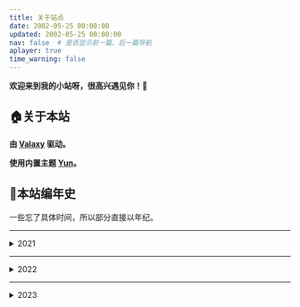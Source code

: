 ```yaml
---
title: 关于站点
date: 2002-05-25 00:00:00
updated: 2002-05-25 00:00:00
nav: false  # 是否显示前一篇、后一篇导航
aplayer: true
time_warning: false
---
```


<meting-js
    id="2044858935"
    server="netease"
    type="song"
    theme="#66CCFF"
    lrc-type="0">
</meting-js>

**欢迎来到我的小站呀，很高兴遇见你！🤝**

## 🏠关于本站

**由 [**Valaxy**](https://valaxy.site/) 驱动。**

**使用内置主题 [**Yun**](https://github.com/YunYouJun/valaxy/tree/main/packages/valaxy-theme-yun)。**


## 📖本站编年史

一些忘了具体时间，所以部分直接以年纪。

---
<details>
<summary>2021</summary>

### 2021 纪事
- Hexo+Github Pages  
  大抵是这一年吧，用的 Hexo 部署在 GitHub Pages ，主题是 Butterfly。
- Gridea+Github Pages  
  大抵是这一年吧，因为 Gridea 使用方便，安装即用，不需要 Hexo 那样敲命令，而且其中一个主题有我比较喜欢的侧边栏，而且很好看，所以改用的 Gridea 部署在 GitHub Pages ，主题是 Fog。也是从那知道了 Vercel，Netlify 这两个托管网站，因为是直接上传渲染后的文件，所以还没有用这些托管。

</details>

---
<details>
<summary>2022</summary>

### 2022 纪事
- 回归 Hexo  
  因为主题作者停止维护，所以回来用Hexo，也是这是发现了 hexo-theme-yun 这个主题，也是侧边栏，功能丰富。

### 2022-05-24 fanghsiu.tk
在 Freenom 上申请了一个免费域名 fanghsiu.tk ，使用 Cloudflare 进行 DNS 解析。

### 2022-07-01 fanghsiu.top
在 NameSilo 趁活动花费 0.99$ 折合 6.67￥ 买下了 fanghsiu.top 这个域名，也是使用 Cloudflare 进行 DNS 解析。

</details>

---
<details>
<summary>2023</summary>

### 2023 纪事
- 从 Hexo 转 Valaxy  
  因为云游君不再维护hexo-theme-yun主题，并自己开发一个静态博客框架 Valaxy ，我也尝鲜从 Hexo 转到 Valaxy ，一直更新到现在感觉不错。

### 2023-06-02 将 fanghsiu.top 转入腾讯云 DNSPod
对比了下 NameSilo、阿里云、腾讯云，腾讯续费是最便宜的，于是花费 26￥ 转到了腾讯云的 DNSPod ，还是用 Cloudflare 解析，DNSPod 的免费版本限制解析数量，无语。

</details>
